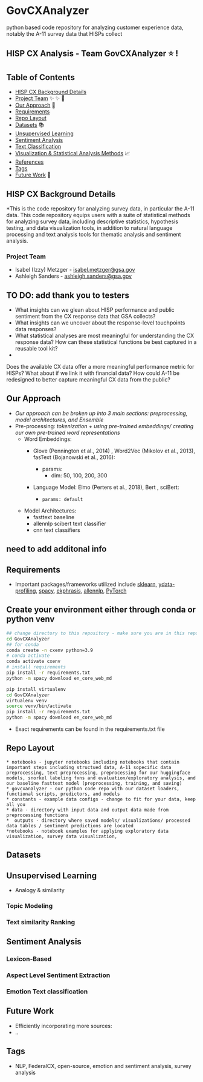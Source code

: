 # GovCXAnalyzer
python based code repository for analyzing customer experience data, notably the A-11 survey data that HISPs collect

## HISP CX Analysis - Team **GovCXAnalyzer** :star: !

## Table of Contents
* [HISP CX Background Details](#HISP-CX-Background-Details)
* [Project Team](#project-team) :sparkles: :sparkles: :email:
* [Our Approach](#our-approach) :bookmark:
* [Requirements](#requirements)
* [Repo Layout](#repo-layout)
* [Datasets](#text-corpora) :books: 
* [Unsupervised Learning](#unsupervised-learning)
* [Sentiment Analysis](#snorkel)
* [Text Classification](#model-training)
* [Visualization & Statistical Analysis Methods](#evaluation) :chart_with_upwards_trend:
* [References](#references)
* [Tags](#tags) 
* [Future Work](#future-work) :crystal_ball:	


## HISP CX Background Details
*This is the code repository for analyzing survey data, in particular the A-11 data. This code repository equips users with a suite of statistical methods for analyzing survey data, including descriptive statistics, hypothesis testing, and data visualization tools, in addition to natural language processing and text analysis tools for thematic analysis and sentiment analysis.


### Project Team
* Isabel (Izzy) Metzger - isabel.metzger@gsa.gov <br>
* Ashleigh Sanders - ashleigh.sanders@gsa.gov <br>

## TO DO: add thank you to testers
* What insights can we glean about HISP performance and public sentiment from the CX response data that GSA collects? 
* What insights can we uncover about the response-level touchpoints data responses? 
* What statistical analyses are most meaningful for understanding the CX response data? How can these statistical functions be best captured in a reusable tool kit?
*  

Does the available CX data offer a more meaningful performance metric for HISPs? What about if we link it with financial data?
How could A-11 be redesigned to better capture meaningful CX data from the public?


## Our Approach
* *Our approach can be broken up into 3 main sections: preprocessing, model architectures, and Ensemble*
* Pre-processing:
    *tokenization + using pre-trained embeddings/ creating our own pre-trained word representations*
    * Word Embeddings:
        * Glove (Pennington et al., 2014) , Word2Vec (Mikolov et al., 2013), fasText (Bojanowski et al., 2016):
            * params:
                * dim: 50, 100, 200, 300

                    
        *  Language Model: Elmo (Perters et al., 2018), Bert , sciBert:
            *     params: default
    * Model Architectures:
        * fasttext baseline
        * allennlp scibert text classifier
        * cnn text classifiers
## need to add additonal info


## Requirements
* Important packages/frameworks utilized include [sklearn](), [ydata-profiling](), [spacy](https://github.com/explosion/spaCy), [ekphrasis](https://github.com/cbaziotis/ekphrasis), [allennlp](https://github.com/allenai/allennlp), [PyTorch](https://github.com/pytorch/pytorch)


## Create your environment either through conda or python venv
```bash
## change directory to this repository - make sure you are in this repository
cd GovCXAnalyzer
## for conda
conda create -n cxenv python=3.9
# conda activate
conda activate cxenv
# install requirements
pip install -r requirements.txt
python -m spacy download en_core_web_md
```
```bash
pip install virtualenv
cd GovCXAnalyzer
virtualenv venv
source venv/bin/activate
pip install -r requirements.txt
python -m spacy download en_core_web_md
```
* Exact requirements can be found in the requirements.txt file

## Repo Layout
```
* notebooks - jupyter notebooks including notebooks that contain important steps including structued data, A-11 sopecific data preprocessing, text preprocessing, preprocessing for our huggingface models, snorkel labeling fxns and evaluation/exploratory analysis, and our baseline fasttext model (preprocessing, training, and saving)
* govcxanalyzer - our python code repo with our dataset loaders, functional scripts, predictors, and models
* constants - example data configs - change to fit for your data, keep all you
* data - directory with input data and output data made from preprocessing functions
*  outputs - directory where saved models/ visualizations/ processed data tables / sentiment predictions are located
*notebooks - notebook examples for applying exploratory data visualization, survey data visualization, 
```

## Datasets
## Unsupervised Learning
* Analogy & similarity

### Topic Modeling
### Text similarity Ranking
## Sentiment Analysis
### Lexicon-Based
### Aspect Level Sentiment Extraction
### Emotion Text classification


## Future Work
* Efficiently incorporating more sources:  
* ..
## Tags
* NLP, FederalCX, open-source, emotion and sentiment analysis, survey analysis
